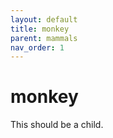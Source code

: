 ```yaml
---
layout: default
title: monkey
parent: mammals
nav_order: 1
---
```


# monkey

This should be a child.